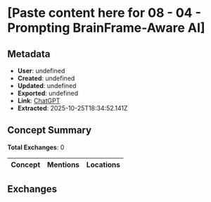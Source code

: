 # \[Paste content here for 08 - 04 - Prompting BrainFrame-Aware AI\]

## Metadata

- **User**: undefined
- **Created**: undefined
- **Updated**: undefined
- **Exported**: undefined
- **Link**: [ChatGPT](undefined)
- **Extracted**: 2025-10-25T18:34:52.141Z

## Concept Summary

**Total Exchanges**: 0

| Concept | Mentions | Locations |
|---------|----------|----------|

## Exchanges

